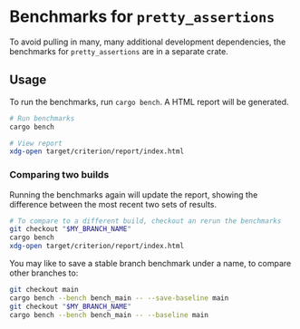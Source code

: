 # Benchmarks for `pretty_assertions`

To avoid pulling in many, many additional development dependencies, the benchmarks for `pretty_assertions` are in a separate crate.

## Usage

To run the benchmarks, run `cargo bench`. A HTML report will be generated.

```bash
# Run benchmarks
cargo bench

# View report
xdg-open target/criterion/report/index.html
```

### Comparing two builds

Running the benchmarks again will update the report, showing the difference between the most recent two sets of results.

```bash
# To compare to a different build, checkout an rerun the benchmarks
git checkout "$MY_BRANCH_NAME"
cargo bench
xdg-open target/criterion/report/index.html
```

You may like to save a stable branch benchmark under a name, to compare other branches to:

```bash
git checkout main
cargo bench --bench bench_main -- --save-baseline main
git checkout "$MY_BRANCH_NAME"
cargo bench --bench bench_main -- --baseline main
```
